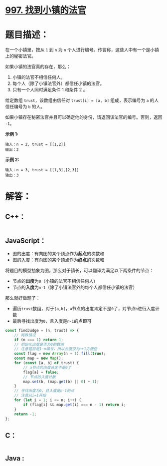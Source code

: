 # [997. 找到小镇的法官](https://leetcode-cn.com/problems/find-the-town-judge/)

# 题目描述：

在一个小镇里，按从 `1` 到 `n` 为 `n` 个人进行编号。传言称，这些人中有一个是小镇上的秘密法官。

如果小镇的法官真的存在，那么：

1. 小镇的法官不相信任何人。
2. 每个人（除了小镇法官外）都信任小镇的法官。
3. 只有一个人同时满足条件 1 和条件 2 。

给定数组 `trust`，该数组由信任对 `trust[i] = [a, b]` 组成，表示编号为 `a` 的人信任编号为 `b` 的人。

如果小镇存在秘密法官并且可以确定他的身份，请返回该法官的编号。否则，返回 `-1`。



**示例 1:**

```
输入：n = 2, trust = [[1,2]]
输出：2
```

 **示例 2:**

```
输入：n = 3, trust = [[1,3],[2,3]]
输出：3
```



# 解答：

## C++：

```cpp

```

## JavaScript：

- 图的出度：有向图的某个顶点作为**起点**的次数和
- 图的入度：有向图的某个顶点作为**终点**的次数和

将题目的模型抽象为图，那么对于镇长，可以翻译为满足以下两条件的节点：
- 节点的**出度**为`0`（小镇的法官不相信任何人）
- 节点的**入度**为`n-1`（除了小镇法官外的每个人都信任小镇的法官）

那么就好做题了：
- 遍历`trust`数组，对于`[a,b]`，`a`节点的出度肯定不是`0`了，对节点`b`进行入度计数
- 最后寻找出度为`0`，且入度是`n-1`的点即可

```javascript
const findJudge = (n, trust) => {
    // 特殊情况
    if (n === 1) return 1;
    // 初始化出度是否为0的数组
    // 注意题目是1~n编号，所以长度设为n+1方便些
    const flag = new Array(n + 1).fill(true);
    const map = new Map();
    for (const [a, b] of trust) {
        // a节点的出度肯定不是0了
        flag[a] = false;
        // 节点的入度计数
        map.set(b, (map.get(b) || 0) + 1);
    }
    // 寻找出度为0，且入度是n-1的点
    // 注意从i=1开始
    for (let i = 1; i <= n; i++) {
        if (flag[i] && map.get(i) === n - 1) return i;
    }
    return -1;
};
```

## C：

```c

```

## Java :

```java

```

